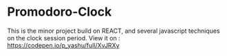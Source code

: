 # Promodoro-Clock
This is the minor project build on REACT, and several javascript techniques on the clock session period. View it on : https://codepen.io/p_yashu/full/XvJRXy
